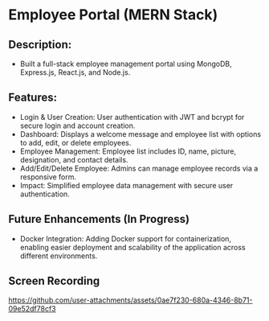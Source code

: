 # Employee Portal (MERN Stack)

## Description: 
- Built a full-stack employee management portal using MongoDB, Express.js, React.js, and Node.js.

## Features:

- Login & User Creation: User authentication with JWT and bcrypt for secure login and account creation.
- Dashboard: Displays a welcome message and employee list with options to add, edit, or delete employees.
- Employee Management: Employee list includes ID, name, picture, designation, and contact details.
- Add/Edit/Delete Employee: Admins can manage employee records via a responsive form.
- Impact: Simplified employee data management with secure user authentication.

## Future Enhancements (In Progress)
- Docker Integration:
Adding Docker support for containerization, enabling easier deployment and scalability of the application across different environments.

## Screen Recording


https://github.com/user-attachments/assets/0ae7f230-680a-4346-8b71-09e52df78cf3

